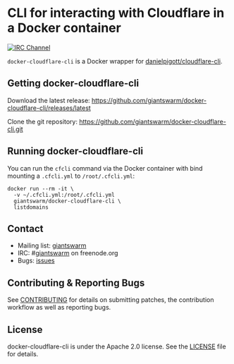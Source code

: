 # CLI for interacting with Cloudflare in a Docker container

[![IRC Channel](https://img.shields.io/badge/irc-%23giantswarm-blue.svg)](https://kiwiirc.com/client/irc.freenode.net/#giantswarm)

`docker-cloudflare-cli` is a Docker wrapper for [danielpigott/cloudflare-cli](https://github.com/danielpigott/cloudflare-cli).

## Getting docker-cloudflare-cli

Download the latest release: https://github.com/giantswarm/docker-cloudflare-cli/releases/latest

Clone the git repository: https://github.com/giantswarm/docker-cloudflare-cli.git

## Running docker-cloudflare-cli

You can run the `cfcli` command via the Docker container with bind mounting a
`.cfcli.yml` to `/root/.cfcli.yml`:
```
docker run --rm -it \
  -v ~/.cfcli.yml:/root/.cfcli.yml
  giantswarm/docker-cloudflare-cli \
  listdomains
```

## Contact

- Mailing list: [giantswarm](https://groups.google.com/forum/#!forum/giantswarm)
- IRC: #[giantswarm](irc://irc.freenode.org:6667/#giantswarm) on freenode.org
- Bugs: [issues](https://github.com/giantswarm/docker-cloudflare-cli/issues)

## Contributing & Reporting Bugs

See [CONTRIBUTING](CONTRIBUTING.md) for details on submitting patches, the
contribution workflow as well as reporting bugs.

## License

docker-cloudflare-cli is under the Apache 2.0 license. See the [LICENSE](LICENSE) file for details.
